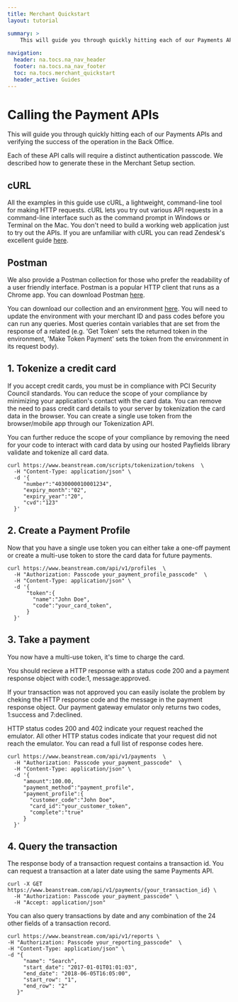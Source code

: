 ```yaml
---
title: Merchant Quickstart
layout: tutorial

summary: >
    This will guide you through quickly hitting each of our Payments APIs and verifying the success of the operation in the Back Office.
    
navigation:
  header: na.tocs.na_nav_header
  footer: na.tocs.na_nav_footer
  toc: na.tocs.merchant_quickstart
  header_active: Guides
---
```


# Calling the Payment APIs

This will guide you through quickly hitting each of our Payments APIs and verifying the success of the operation in the Back Office.

Each of these API calls will require a distinct authentication passcode. We described how to generate these in the Merchant Setup section.

## cURL

All the examples in this guide use cURL, a lightweight, command-line tool for making HTTP requests. cURL lets you try out various API requests in a command-line interface such as the command prompt in Windows or Terminal on the Mac. You don't need to build a working web application just to try out the APIs. If you are unfamiliar with cURL you can read Zendesk's excellent guide <a href="https://help.zendesk.com/hc/en-us/articles/229136847-Installing-and-using-cURL">here</a>.

## Postman

We also provide a Postman collection for those who prefer the readability of a user friendly interface. Postman is a popular HTTP client that runs as a Chrome app. You can download Postman <a href="https://www.getpostman.com/">here</a>.

You can download our collection and an environment <a href="/resources/postman-collection.zip">here</a>. You will need to update the environment with your merchant ID and pass codes before you can run any queries. Most queries contain variables that are set from the response of a related (e.g. 'Get Token' sets the returned token in the environment, 'Make Token Payment' sets the token from the environment in its request body).

## 1. Tokenize a credit card
If you accept credit cards, you must be in compliance with PCI Security Council standards. You can reduce the scope of your compliance by minimizing your application's contact with the card data. You can remove the need to pass credit card details to your server by tokenization the card data in the browser. You can create a single use token from the browser/mobile app through our Tokenization API.

You can further reduce the scope of your compliance by removing the need for your code to interact with card data by using our hosted Payfields library validate and tokenize all card data.

```shell
curl https://www.beanstream.com/scripts/tokenization/tokens  \
  -H "Content-Type: application/json" \
  -d '{
     "number":"4030000010001234",
     "expiry_month":"02",
     "expiry_year":"20",
     "cvd":"123"
  }'
```

## 2. Create a Payment Profile
Now that you have a single use token you can either take a one-off payment or create a multi-use token to store the card data for future payments.

```shell
curl https://www.beanstream.com/api/v1/profiles  \
  -H "Authorization: Passcode your_payment_profile_passcode"  \
  -H "Content-Type: application/json" \
  -d '{
      "token":{  
        "name":"John Doe",
        "code":"your_card_token",
      }
  }'
```

## 3. Take a payment
You now have a multi-use token, it's time to charge the card.

You should recieve a HTTP response with a status code 200 and a payment response object with code:1, message:approved.

If your transaction was not approved you can easily isolate the problem by cheking the HTTP response code and the message in the payment response object. Our payment gateway emulator only returns two codes, 1:success and 7:declined.

HTTP status codes 200 and 402 indicate your request reached the emulator. All other HTTP status codes indicate that your request did not reach the emulator. You can read a full list of response codes here.

```shell
curl https://www.beanstream.com/api/v1/payments  \
  -H "Authorization: Passcode your_payment_passcode"  \
  -H "Content-Type: application/json" \
  -d '{
     "amount":100.00,
     "payment_method":"payment_profile",
     "payment_profile":{
       "customer_code":"John Doe",
       "card_id":"your_customer_token",
       "complete":"true"
     }
  }'
```

## 4. Query the transaction
The response body of a transaction request contains a transaction id. You can request a transaction at a later date using the same Payments API.

```shell
curl -X GET https://www.beanstream.com/api/v1/payments/{your_transaction_id} \
  -H "Authorization: Passcode your_payment_passcode" \
  -H "Accept: application/json"
```

You can also query transactions by date and any combination of the 24 other fields of a transaction record.

```shell
curl https://www.beanstream.com/api/v1/reports \
-H "Authorization: Passcode your_reporting_passcode"  \
-H "Content-Type: application/json" \
-d "{
     "name": "Search",
     "start_date": "2017-01-01T01:01:03",
     "end_date": "2018-06-05T16:05:00",   
     "start_row": "1",
     "end_row": "2"
   }"
```

